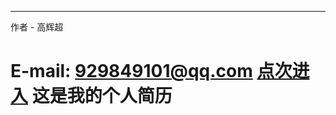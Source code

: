 




****

作者 - 高辉超

E-mail: 929849101@qq.com
<a href="https://oct15-gao.github.io/vitae/vitae">点次进入</a>
这是我的个人简历
===========================
